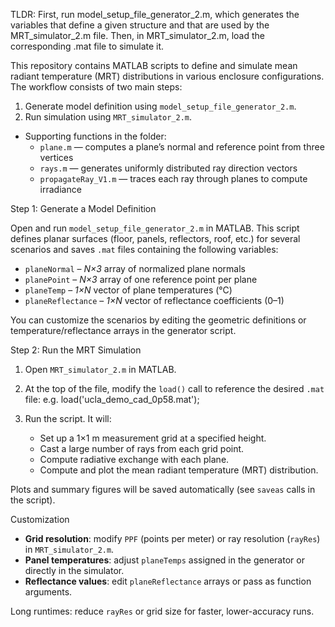 TLDR:
First, run model_setup_file_generator_2.m, which generates the variables that define a given structure and that are used by the MRT_simulator_2.m file. Then, in MRT_simulator_2.m, load the corresponding .mat file to simulate it. 



This repository contains MATLAB scripts to define and simulate mean radiant temperature (MRT) distributions in various enclosure configurations. The workflow consists of two main steps:

1. Generate model definition using `model_setup_file_generator_2.m`.
2. Run simulation using `MRT_simulator_2.m`.

- Supporting functions in the folder:
  - `plane.m` — computes a plane’s normal and reference point from three vertices
  - `rays.m` — generates uniformly distributed ray direction vectors
  - `propagateRay_V1.m` — traces each ray through planes to compute irradiance

Step 1: Generate a Model Definition

Open and run `model_setup_file_generator_2.m` in MATLAB. This script defines planar surfaces (floor, panels, reflectors, roof, etc.) for several scenarios and saves `.mat` files containing the following variables:

- `planeNormal` – *N×3* array of normalized plane normals
- `planePoint` – *N×3* array of one reference point per plane
- `planeTemp`  – *1×N* vector of plane temperatures (°C)
- `planeReflectance` – *1×N* vector of reflectance coefficients (0–1)

You can customize the scenarios by editing the geometric definitions or temperature/reflectance arrays in the generator script.

Step 2: Run the MRT Simulation

1. Open `MRT_simulator_2.m` in MATLAB.
2. At the top of the file, modify the `load()` call to reference the desired `.mat` file:
  e.g. load('ucla_demo_cad_0p58.mat');
 
3. Run the script. It will:
   - Set up a 1×1 m measurement grid at a specified height.
   - Cast a large number of rays from each grid point.
   - Compute radiative exchange with each plane.
   - Compute and plot the mean radiant temperature (MRT) distribution.

Plots and summary figures will be saved automatically (see `saveas` calls in the script).

Customization

- **Grid resolution**: modify `PPF` (points per meter) or ray resolution (`rayRes`) in `MRT_simulator_2.m`.
- **Panel temperatures**: adjust `planeTemps` assigned in the generator or directly in the simulator.
- **Reflectance values**: edit `planeReflectance` arrays or pass as function arguments.

Long runtimes: reduce `rayRes` or grid size for faster, lower-accuracy runs.
